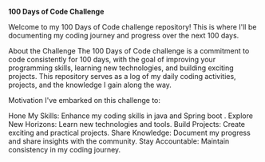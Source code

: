 ****100 Days of Code Challenge****

Welcome to my 100 Days of Code challenge repository! This is where I'll be documenting my coding journey and progress over the next 100 days.

About the Challenge
The 100 Days of Code challenge is a commitment to code consistently for 100 days, with the goal of improving your programming skills, learning new technologies, and building exciting projects. This repository serves as a log of my daily coding activities, projects, and the knowledge I gain along the way.

Motivation
I've embarked on this challenge to:

Hone My Skills: Enhance my coding skills in java and Spring boot .
Explore New Horizons: Learn new technologies and tools.
Build Projects: Create exciting and practical projects.
Share Knowledge: Document my progress and share insights with the community.
Stay Accountable: Maintain consistency in my coding journey.
